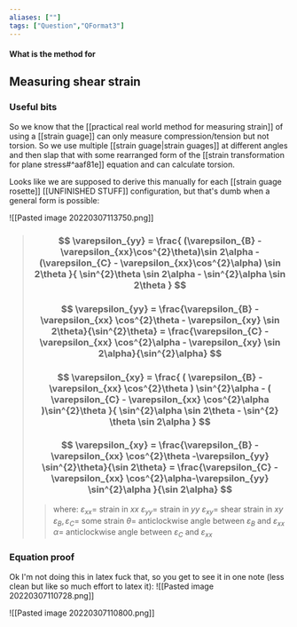 ```yaml
---
aliases: [""]
tags: ["Question","QFormat3"]
---
```


#### What is the method for
## Measuring shear strain
### Useful bits
So we know that the [[practical real world method for measuring strain]] of using a [[strain guage]] can only measure compression/tension but not torsion. So we use multiple [[strain guage|strain guages]] at different angles and then slap that with some rearranged form of the [[strain transformation for plane stress#^aaf81e]] equation and can calculate torsion.

Looks like we are supposed to derive this manually for each [[strain guage rosette]] [[UNFINISHED STUFF]] configuration, but that's dumb when a general form is possible:

![[Pasted image 20220307113750.png]]

> ### $$ \varepsilon_{yy} = \frac{ (\varepsilon_{B} - \varepsilon_{xx}\cos^{2}\theta)\sin 2\alpha - (\varepsilon_{C} - \varepsilon_{xx}\cos^{2}\alpha) \sin 2\theta }{ \sin^{2}\theta \sin 2\alpha - \sin^{2}\alpha \sin 2\theta } $$ 
> ### $$ \varepsilon_{yy} = \frac{\varepsilon_{B} - \varepsilon_{xx} \cos^{2}\theta - \varepsilon_{xy} \sin 2\theta}{\sin^{2}\theta}  = \frac{\varepsilon_{C} - \varepsilon_{xx} \cos^{2}\alpha - \varepsilon_{xy} \sin 2\alpha}{\sin^{2}\alpha} $$
> ### $$ \varepsilon_{xy} = \frac{ ( \varepsilon_{B} - \varepsilon_{xx} \cos^{2}\theta ) \sin^{2}\alpha - ( \varepsilon_{C} - \varepsilon_{xx} \cos^{2}\alpha )\sin^{2}\theta }{ \sin^{2}\alpha \sin 2\theta  - \sin^{2} \theta \sin 2\alpha  } $$
> ### $$ \varepsilon_{xy}  = \frac{\varepsilon_{B} - \varepsilon_{xx} \cos^{2}\theta  -\varepsilon_{yy} \sin^{2}\theta}{\sin 2\theta} = \frac{\varepsilon_{C} - \varepsilon_{xx} \cos^{2}\alpha-\varepsilon_{yy} \sin^{2}\alpha  }{\sin 2\alpha} $$
>> where:
>> $\varepsilon_{xx}=$ strain in $xx$
>> $\varepsilon_{yy}=$ strain in $yy$
>> $\varepsilon_{xy}=$ shear strain in $xy$
>> $\varepsilon_{B},\varepsilon_{C}=$ some strain 
>> $\theta=$ anticlockwise angle between $\varepsilon_{B}$ and $\varepsilon_{xx}$
>> $\alpha=$ anticlockwise angle between $\varepsilon_{C}$ and $\varepsilon_{xx}$  

### Equation proof
Ok I'm not doing this in latex fuck that, so you get to see it in one note (less clean but like so much effort to latex it):
![[Pasted image 20220307110728.png]]

![[Pasted image 20220307110800.png]]